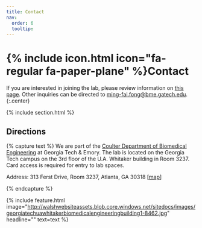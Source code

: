 ```yaml
---
title: Contact
nav:
  order: 6
  tooltip: 
---
```


# {% include icon.html icon="fa-regular fa-paper-plane" %}Contact


If you are interested in joining the lab, please review information on [this page](https://fong-lab.github.io/join/).  Other inquiries can be directed to ming-fai.fong@bme.gatech.edu.
{:.center}

{% include section.html %}

## Directions

{% capture text %}
We are part of the [Coulter Department of Biomedical Engineering](https://www.bme.gatech.edu/) at Georgia Tech & Emory.  The lab is located on the Georgia Tech campus on the 3rd floor of the U.A. Whitaker building in Room 3237.  Card access is required for entry to lab spaces.

Address: 313 Ferst Drive, Room 3237, Atlanta, GA 30318 [[map](https://www.google.com/maps/place/U.A.+Whitaker+Building/@33.7783711,-84.3969727,15z)]

{% endcapture %}

{%
  include feature.html
  image="http://walshwebsiteassets.blob.core.windows.net/sitedocs/images/georgiatechuawhitakerbiomedicalengineeringbuilding1-8462.jpg"
  headline=""
  text=text
%}
